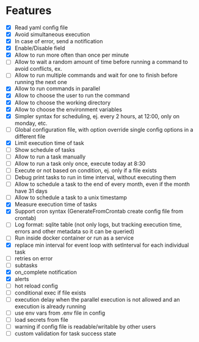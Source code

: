 # Features

- [x] Read yaml config file
- [x] Avoid simultaneous execution
- [x] In case of error, send a notification
- [x] Enable/Disable field
- [x] Allow to run more often than once per minute
- [ ] Allow to wait a random amount of time before running a command to avoid conflicts, ex. 
- [ ] Allow to run multiple commands and wait for one to finish before running the next one
- [x] Allow to run commands in parallel
- [x] Allow to choose the user to run the command
- [x] Allow to choose the working directory
- [x] Allow to choose the environment variables
- [x] Simpler syntax for scheduling, ej. every 2 hours, at 12:00, only on monday, etc.
- [ ] Global configuration file, with option override single config options in a different file
- [x] Limit execution time of task
- [ ] Show schedule of tasks
- [ ] Allow to run a task manually
- [ ] Allow to run a task only once, execute today at 8:30
- [ ] Execute or not based on condition, ej. only if a file exists
- [ ] Debug print tasks to run in time interval, without executing them
- [ ] Allow to schedule a task to the end of every month, even if the month have 31 days
- [ ] Allow to schedule a task to a unix timestamp
- [x] Measure execution time of tasks
- [x] Support cron syntax (GenerateFromCrontab create config file from crontab)
- [ ] Log format: sqlite table (not only logs, but tracking execution time, errors and other metadata so it can be queried)
- [ ] Run inside docker container or run as a service
- [x] replace min interval for event loop with setInterval for each individual task
- [ ] retries on error
- [ ] subtasks
- [x] on_complete notification
- [x] alerts
- [ ] hot reload config
- [ ] conditional exec if file exists
- [ ] execution delay when the parallel execution is not allowed and an execution is already running
- [ ] use env vars from .env file in config
- [ ] load secrets from file
- [ ] warning if config file is readable/writable by other users
- [ ] custom validation for task success state